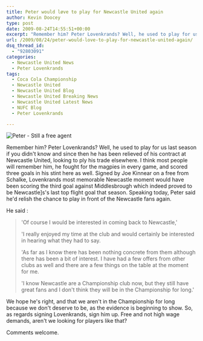 ```yaml
---
title: Peter would løve to play for Newcastle United again
author: Kevin Doocey
type: post
date: 2009-08-24T14:55:51+00:00
excerpt: "Remember him? Peter Lovenkrands? Well, he used to play for us last season if you didn't know and "
url: /2009/08/24/peter-would-love-to-play-for-newcastle-united-again/
dsq_thread_id:
  - "92803091"
categories:
  - Newcastle United News
  - Peter Lovenkrands
tags:
  - Coca Cola Championship
  - Newcastle United
  - Newcastle United Blog
  - Newcastle United Breaking News
  - Newcastle United Latest News
  - NUFC Blog
  - Peter Lovenkrands

---
```

![Peter - Still a free agent](http://i30.tinypic.com/2j0f235.jpg)

Remember him? Peter Lovenkrands? Well, he used to play for us last season if you didn't know and since then he has been relieved of his contract at Newcastle United, looking to ply his trade elsewhere. I think most people  will remember him, he fought for the magpies in every game, and scored three goals in his stint here as well. Signed by Joe Kinnear on a free from Schalke, Lovenkrands most memorable Newcastle moment would have been scoring the third goal against Middlesbrough which indeed proved to be Newcastle]s's last top flight goal that season. Speaking today, Peter said he'd relish the chance to play in front of the Newcastle fans again.

He said :

> 'Of course I would be interested in coming back to Newcastle,'
>
> 'I really enjoyed my time at the club and would certainly be interested in hearing what they had to say.
>
> 'As far as I know there has been nothing concrete from them although there has been a bit of interest. I have had a few offers from other clubs as well and there are a few things on the table at the moment for me.
>
> 'I know Newcastle are a Championship club now, but they still have great fans and I don't think they will be in the Championship for long.'

We hope he's right, and that we aren't in the Championship for long because we don't deserve to be, as the evidence is beginning to show. So, as regards signing Lovenkrands, sign him up. Free and not high wage demands, aren't we looking for players like that?

Comments welcome.
